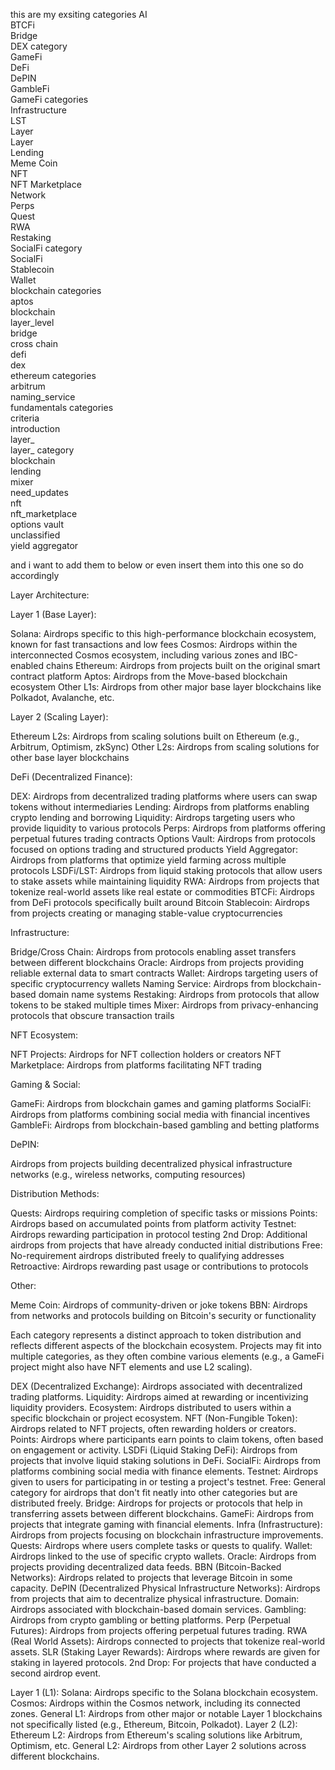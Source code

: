 this are my exsiting categories 
 AI  
 BTCFi  
 Bridge  
 DEX  category   
 GameFi  
 DeFi  
 DePIN  
 GambleFi  
 GameFi  categories   
 Infrastructure  
 LST  
 Layer   
 Layer   
 Lending  
 Meme Coin  
 NFT  
 NFT Marketplace  
 Network  
 Perps  
 Quest  
 RWA  
 Restaking  
 SocialFi  category   
 SocialFi  
 Stablecoin  
 Wallet  
 blockchain  categories   
 aptos  
 blockchain  
 layer_level  
 bridge  
 cross chain  
 defi  
 dex  
 ethereum  categories   
 arbitrum  
 naming_service  
 fundamentals  categories   
 criteria  
 introduction  
 layer_  
 layer_  category   
 blockchain  
 lending  
 mixer  
 need_updates  
 nft  
 nft_marketplace  
 options vault  
 unclassified  
 yield aggregator  

and i want to add them to below or even insert them into this one so do accordingly

Layer Architecture:

Layer 1 (Base Layer):

Solana: Airdrops specific to this high-performance blockchain ecosystem, known for fast transactions and low fees
Cosmos: Airdrops within the interconnected Cosmos ecosystem, including various zones and IBC-enabled chains
Ethereum: Airdrops from projects built on the original smart contract platform
Aptos: Airdrops from the Move-based blockchain ecosystem
Other L1s: Airdrops from other major base layer blockchains like Polkadot, Avalanche, etc.


Layer 2 (Scaling Layer):

Ethereum L2s: Airdrops from scaling solutions built on Ethereum (e.g., Arbitrum, Optimism, zkSync)
Other L2s: Airdrops from scaling solutions for other base layer blockchains



DeFi (Decentralized Finance):

DEX: Airdrops from decentralized trading platforms where users can swap tokens without intermediaries
Lending: Airdrops from platforms enabling crypto lending and borrowing
Liquidity: Airdrops targeting users who provide liquidity to various protocols
Perps: Airdrops from platforms offering perpetual futures trading contracts
Options Vault: Airdrops from protocols focused on options trading and structured products
Yield Aggregator: Airdrops from platforms that optimize yield farming across multiple protocols
LSDFi/LST: Airdrops from liquid staking protocols that allow users to stake assets while maintaining liquidity
RWA: Airdrops from projects that tokenize real-world assets like real estate or commodities
BTCFi: Airdrops from DeFi protocols specifically built around Bitcoin
Stablecoin: Airdrops from projects creating or managing stable-value cryptocurrencies

Infrastructure:

Bridge/Cross Chain: Airdrops from protocols enabling asset transfers between different blockchains
Oracle: Airdrops from projects providing reliable external data to smart contracts
Wallet: Airdrops targeting users of specific cryptocurrency wallets
Naming Service: Airdrops from blockchain-based domain name systems
Restaking: Airdrops from protocols that allow tokens to be staked multiple times
Mixer: Airdrops from privacy-enhancing protocols that obscure transaction trails

NFT Ecosystem:

NFT Projects: Airdrops for NFT collection holders or creators
NFT Marketplace: Airdrops from platforms facilitating NFT trading

Gaming & Social:

GameFi: Airdrops from blockchain games and gaming platforms
SocialFi: Airdrops from platforms combining social media with financial incentives
GambleFi: Airdrops from blockchain-based gambling and betting platforms

DePIN:

Airdrops from projects building decentralized physical infrastructure networks (e.g., wireless networks, computing resources)

Distribution Methods:

Quests: Airdrops requiring completion of specific tasks or missions
Points: Airdrops based on accumulated points from platform activity
Testnet: Airdrops rewarding participation in protocol testing
2nd Drop: Additional airdrops from projects that have already conducted initial distributions
Free: No-requirement airdrops distributed freely to qualifying addresses
Retroactive: Airdrops rewarding past usage or contributions to protocols

Other:

Meme Coin: Airdrops of community-driven or joke tokens
BBN: Airdrops from networks and protocols building on Bitcoin's security or functionality

Each category represents a distinct approach to token distribution and reflects different aspects of the blockchain ecosystem. Projects may fit into multiple categories, as they often combine various elements (e.g., a GameFi project might also have NFT elements and use L2 scaling).

DEX (Decentralized Exchange): Airdrops associated with decentralized trading platforms.
Liquidity: Airdrops aimed at rewarding or incentivizing liquidity providers.
Ecosystem: Airdrops distributed to users within a specific blockchain or project ecosystem.
NFT (Non-Fungible Token): Airdrops related to NFT projects, often rewarding holders or creators.
Points: Airdrops where participants earn points to claim tokens, often based on engagement or activity.
LSDFi (Liquid Staking DeFi): Airdrops from projects that involve liquid staking solutions in DeFi.
SocialFi: Airdrops from platforms combining social media with finance elements.
Testnet: Airdrops given to users for participating in or testing a project's testnet.
Free: General category for airdrops that don't fit neatly into other categories but are distributed freely.
Bridge: Airdrops for projects or protocols that help in transferring assets between different blockchains.
GameFi: Airdrops from projects that integrate gaming with financial elements.
Infra (Infrastructure): Airdrops from projects focusing on blockchain infrastructure improvements.
Quests: Airdrops where users complete tasks or quests to qualify.
Wallet: Airdrops linked to the use of specific crypto wallets.
Oracle: Airdrops from projects providing decentralized data feeds.
BBN (Bitcoin-Backed Networks): Airdrops related to projects that leverage Bitcoin in some capacity.
DePIN (Decentralized Physical Infrastructure Networks): Airdrops from projects that aim to decentralize physical infrastructure.
Domain: Airdrops associated with blockchain-based domain services.
Gambling: Airdrops from crypto gambling or betting platforms.
Perp (Perpetual Futures): Airdrops from projects offering perpetual futures trading.
RWA (Real World Assets): Airdrops connected to projects that tokenize real-world assets.
SLR (Staking Layer Rewards): Airdrops where rewards are given for staking in layered protocols.
2nd Drop: For projects that have conducted a second airdrop event.

Layer 1 (L1):
Solana: Airdrops specific to the Solana blockchain ecosystem.
Cosmos: Airdrops within the Cosmos network, including its connected zones.
General L1: Airdrops from other major or notable Layer 1 blockchains not specifically listed (e.g., Ethereum, Bitcoin, Polkadot).
Layer 2 (L2):
Ethereum L2: Airdrops from Ethereum's scaling solutions like Arbitrum, Optimism, etc.
General L2: Airdrops from other Layer 2 solutions across different blockchains.
